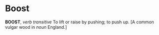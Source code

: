 # Boost

**BOOST**, _verb transitive_ To lift or raise by pushing; to push up. \[A common vulgar wood in _noun_ England.\]